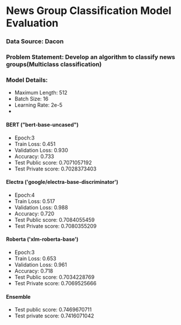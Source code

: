 # News Group Classification Model Evaluation
### Data Source: Dacon

### Problem Statement: Develop an algorithm to classify news groups(Multiclass classification)

### Model Details:

* Maximum Length: 512
* Batch Size: 16
* Learning Rate: 2e-5
* 
#### BERT ("bert-base-uncased")
* Epoch:3
* Train Loss: 0.451
* Validation Loss: 0.930
* Accuracy: 0.733
* Test Public score: 0.7071057192
* Test Private score: 0.7028373403

#### Electra ('google/electra-base-discriminator')
* Epoch:4
* Train Loss: 0.517
* Validation Loss: 0.988
* Accuracy: 0.720
* Test Public score: 0.7084055459
* Test Private score: 0.7080355209

#### Roberta ('xlm-roberta-base')
* Epoch:3
* Train Loss: 0.653
* Validation Loss: 0.961
* Accuracy: 0.718
* Test Public score: 0.7034228769
* Test Private score: 0.7069525666


#### Ensemble 
* Test public score: 0.7469670711
* Test private score: 0.7416071042
  
